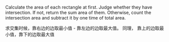 Calculate the area of each rectangle at first. Judge whether they have intersection. If not, return the sum area of them. Otherwise, count the intersection area and subtract it by one time of total area.

求交集时候，靠右边的边取最小值 - 靠左边的边取最大值。
同理， 靠上的边取最小值，靠下的边取最大值